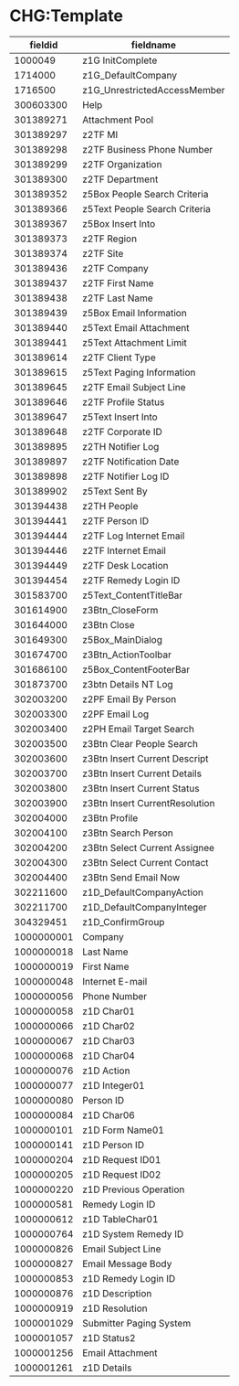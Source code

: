 # CHG:Template

|fieldid    |fieldname                       |
| ---    | --- |
|1000049    |z1G InitComplete                |
|1714000    |z1G_DefaultCompany              |
|1716500    |z1G_UnrestrictedAccessMember    |
|300603300  |Help                            |
|301389271  |Attachment Pool                 |
|301389297  |z2TF MI                         |
|301389298  |z2TF Business Phone Number      |
|301389299  |z2TF Organization               |
|301389300  |z2TF Department                 |
|301389352  |z5Box People Search Criteria    |
|301389366  |z5Text People Search Criteria   |
|301389367  |z5Box Insert Into               |
|301389373  |z2TF Region                     |
|301389374  |z2TF Site                       |
|301389436  |z2TF Company                    |
|301389437  |z2TF First Name                 |
|301389438  |z2TF Last Name                  |
|301389439  |z5Box Email Information         |
|301389440  |z5Text Email Attachment         |
|301389441  |z5Text Attachment Limit         |
|301389614  |z2TF Client Type                |
|301389615  |z5Text Paging Information       |
|301389645  |z2TF Email Subject Line         |
|301389646  |z2TF Profile Status             |
|301389647  |z5Text Insert Into              |
|301389648  |z2TF Corporate ID               |
|301389895  |z2TH Notifier Log               |
|301389897  |z2TF Notification Date          |
|301389898  |z2TF Notifier Log ID            |
|301389902  |z5Text Sent By                  |
|301394438  |z2TH People                     |
|301394441  |z2TF Person ID                  |
|301394444  |z2TF Log Internet Email         |
|301394446  |z2TF Internet Email             |
|301394449  |z2TF Desk Location              |
|301394454  |z2TF Remedy Login ID            |
|301583700  |z5Text_ContentTitleBar          |
|301614900  |z3Btn_CloseForm                 |
|301644000  |z3Btn Close                     |
|301649300  |z5Box_MainDialog                |
|301674700  |z3Btn_ActionToolbar             |
|301686100  |z5Box_ContentFooterBar          |
|301873700  |z3btn Details NT Log            |
|302003200  |z2PF Email By Person            |
|302003300  |z2PF Email Log                  |
|302003400  |z2PH Email Target Search        |
|302003500  |z3Btn Clear People Search       |
|302003600  |z3Btn Insert Current Descript   |
|302003700  |z3Btn Insert Current Details    |
|302003800  |z3Btn Insert Current Status     |
|302003900  |z3Btn Insert CurrentResolution  |
|302004000  |z3Btn Profile                   |
|302004100  |z3Btn Search Person             |
|302004200  |z3Btn Select Current Assignee   |
|302004300  |z3Btn Select Current Contact    |
|302004400  |z3Btn Send Email Now            |
|302211600  |z1D_DefaultCompanyAction        |
|302211700  |z1D_DefaultCompanyInteger       |
|304329451  |z1D_ConfirmGroup                |
|1000000001 |Company                         |
|1000000018 |Last Name                       |
|1000000019 |First Name                      |
|1000000048 |Internet E-mail                 |
|1000000056 |Phone Number                    |
|1000000058 |z1D Char01                      |
|1000000066 |z1D Char02                      |
|1000000067 |z1D Char03                      |
|1000000068 |z1D Char04                      |
|1000000076 |z1D Action                      |
|1000000077 |z1D Integer01                   |
|1000000080 |Person ID                       |
|1000000084 |z1D Char06                      |
|1000000101 |z1D Form Name01                 |
|1000000141 |z1D Person ID                   |
|1000000204 |z1D Request ID01                |
|1000000205 |z1D Request ID02                |
|1000000220 |z1D Previous Operation          |
|1000000581 |Remedy Login ID                 |
|1000000612 |z1D TableChar01                 |
|1000000764 |z1D System Remedy ID            |
|1000000826 |Email Subject Line              |
|1000000827 |Email Message Body              |
|1000000853 |z1D Remedy Login ID             |
|1000000876 |z1D Description                 |
|1000000919 |z1D Resolution                  |
|1000001029 |Submitter Paging System         |
|1000001057 |z1D Status2                     |
|1000001256 |Email Attachment                |
|1000001261 |z1D Details                     |
